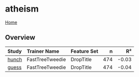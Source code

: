 # atheism

[Home](../index.md)

## Overview

|Study|Trainer Name|Feature Set|n|R²|
|:---|:---|:---|---:|---:|
|[hunch](atheism_hunch.md)|FastTreeTweedie|DropTitle|474|-0.03|
|[guess](atheism_guess.md)|FastTreeTweedie|DropTitle|474|-0.04|

